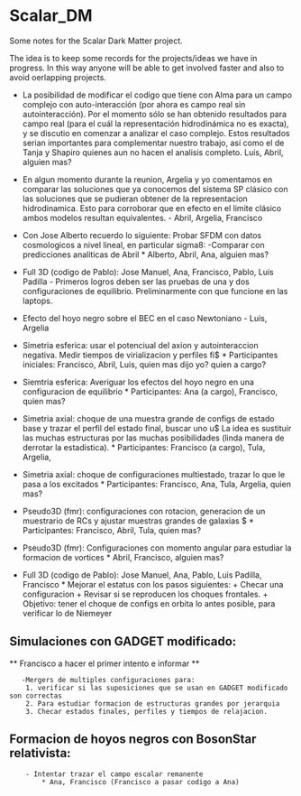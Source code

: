 # Scalar_DM

Some notes for the Scalar Dark Matter project.

The idea is to keep some records for the projects/ideas we have
in progress. In this way anyone will be able to get involved faster
and also to avoid oerlapping projects. 



- La posibilidad de modificar el codigo que tiene con Alma para un campo complejo con auto-interacción (por ahora es campo real sin autointeracción). Por el momento sólo se han obtenido resultados para campo real (para el cuál la representación hidrodinámica no es exacta), y se discutio en comenzar a analizar el caso complejo. Estos resultados serian importantes para complementar nuestro trabajo, así como el de Tanja y Shapiro quienes aun no hacen el analisis completo.
Luis, Abril, alguien mas?

- En algun momento durante la reunion, Argelia y yo comentamos en comparar las soluciones que ya conocemos del sistema SP clásico con las soluciones que se pudieran obtener de la representacion hidrodinamica. Esto para corroborar que en efecto en el limite clásico ambos modelos resultan equivalentes.
       - Abril, Argelia, Francisco

- Con Jose Alberto recuerdo lo siguiente:
        Probar SFDM con datos cosmologicos a nivel lineal, en particular sigma8:
        -Comparar con predicciones analiticas de Abril
        * Alberto, Abril, Ana, alguien mas?

- Full 3D (codigo de Pablo): Jose Manuel, Ana, Francisco, Pablo, Luis Padilla
        - Primeros logros deben ser las pruebas de una y dos configuraciones de equilibrio. Preliminarmente con que funcione en las laptops.

- Efecto del hoyo negro sobre el BEC en el caso Newtoniano
        - Luis, Argelia

- Simetria esferica: usar el potenciual del axion y autointeraccion negativa. Medir tiempos de virializacion y perfiles fi$
        * Participantes iniciales: Francisco, Abril, Luis, quien mas dijo yo? quien a cargo?

- Siemtria esferica: Averiguar los efectos del hoyo negro en una configuracion de equilibrio
        * Participantes: Ana (a cargo), Francisco, quien mas?

- Simetria axial: choque de una muestra grande de configs de estado base y trazar el perfil del estado final, buscar uno u$
La idea es sustituir las muchas estructuras por las muchas posibilidades (linda manera de derrotar la estadistica).
        * Participantes: Francisco (a cargo), Tula, Argelia,

- Simetria axial: choque de configuraciones multiestado, trazar lo que le pasa a los excitados
        * Participantes: Francisco, Ana, Tula, Argelia, quien mas?

- Pseudo3D (fmr): configuraciones con rotacion, generacion de un muestrario de RCs y ajustar muestras grandes de galaxias $
        * Participantes: Francisco, Abril, Tula, quien mas?

- Pseudo3D (fmr): Configuraciones con momento angular para estudiar la formacion de vortices
        * Abril, Francisco, alguien mas?
- Full 3D (codigo de Pablo): Jose Manuel, Ana, Pablo, Luis Padilla, Francisco
        * Mejorar el estatus con los pasos siguientes:
                + Checar una configuracion
                + Revisar si se reproducen los choques frontales.
                + Objetivo: tener el choque de configs en orbita lo antes posible, para verificar lo de Niemeyer

## Simulaciones con GADGET modificado:
** Francisco a hacer el primer intento e informar **
	
       -Mergers de multiples configuraciones para:
      	1. verificar si las suposiciones que se usan en GADGET modificado son correctas
        2. Para estudiar formacion de estructuras grandes por jerarquia
        3. Checar estados finales, perfiles y tiempos de relajacion.
 		

## Formacion de hoyos negros con BosonStar relativista:

        - Intentar trazar el campo escalar remanente
        	* Ana, Francisco (Francisco a pasar codigo a Ana)
